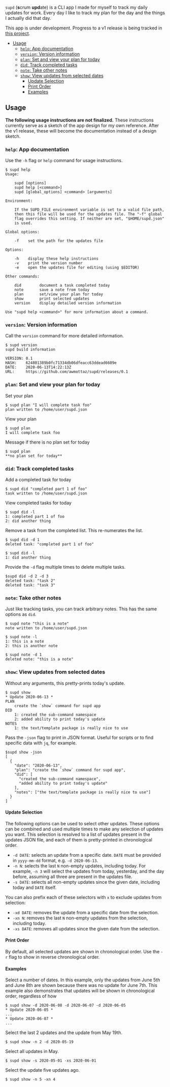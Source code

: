 `supd` (**s**crum **upd**ate) is a CLI app I made for myself to track my daily updates for work. Every day I like to track my plan for the day and the things I actually did that day.

This app is under development. Progress to a v1 release is being tracked in [this project](https://github.com/awmottaz/supd/projects/1).

- [Usage](#usage)
  - [`help`: App documentation](#help-app-documentation)
  - [`version`: Version information](#version-version-information)
  - [`plan`: Set and view your plan for today](#plan-set-and-view-your-plan-for-today)
  - [`did`: Track completed tasks](#did-track-completed-tasks)
  - [`note`: Take other notes](#note-take-other-notes)
  - [`show`: View updates from selected dates](#show-view-updates-from-selected-dates)
    - [Update Selection](#update-selection)
    - [Print Order](#print-order)
    - [Examples](#examples)

## Usage

**The following usage instructions are not finalized.** These instructions currently serve as a sketch of the app design for my own reference. After the v1 release, these will become the documentation instead of a design sketch.

### `help`: App documentation

Use the `-h` flag or `help` command for usage instructions.

```
$ supd help
Usage:

    supd [options]
    supd help [<command>]
    supd [global_options] <command> [arguments]

Environment:

    If the SUPD_FILE environment variable is set to a valid file path,
    then this file will be used for the updates file. The "-f" global
    flag overrides this setting. If neither are set, "$HOME/supd.json"
    is used.

Global options:

    -f    set the path for the updates file

Options:

    -h    display these help instructions
    -v    print the version number
    -e    open the updates file for editing (using $EDITOR)

Other commands:

    did        document a task completed today
    note       save a note from today
    plan       set/view your plan for today
    show       print selected updates
    version    display detailed version information

Use "supd help <command>" for more information about a command.
```

### `version`: Version information

Call the `version` command for more detailed information.

```
$ supd version
supd build information

VERSION: 0.1
HASH:    624801389b0fc71334db06dfeacc63ddead6609e
DATE:    2020-06-13T14:22:13Z
URL:     https://github.com/awmottaz/supd/releases/0.1
```

### `plan`: Set and view your plan for today

Set your plan

```
$ supd plan "I will complete task foo"
plan written to /home/user/supd.json
```

View your plan

```
$ supd plan
I will complete task foo
```

Message if there is no plan set for today

```
$ supd plan
**no plan set for today**
```

### `did`: Track completed tasks

Add a completed task for today

```
$ supd did "completed part 1 of foo"
task written to /home/user/supd.json
```

View completed tasks for today

```
$ supd did -l
1: completed part 1 of foo
2: did another thing
```

Remove a task from the completed list. This re-numerates the list.

```
$ supd did -d 1
deleted task: "completed part 1 of foo"

$ supd did -l
1: did another thing
```

Provide the `-d` flag multiple times to delete multiple tasks.

```
$supd did -d 2 -d 3
deleted task: "task 2"
deleted task: "task 3"
```

### `note`: Take other notes

Just like tracking tasks, you can track arbitrary notes. This has the same options as `did`.

```
$ supd note "this is a note"
note written to /home/user/supd.json

$ supd note -l
1: this is a note
2: this is another note

$ supd note -d 1
deleted note: "this is a note"
```

### `show`: View updates from selected dates

Without any arguments, this pretty-prints today's update.

```
$ supd show
* Update 2020-06-13 *
PLAN
    create the `show` command for supd app
DID
    1: created the sub-command namespace
    2: added ability to print today's update
NOTES
    1: the text/template package is really nice to use
```

Pass the `-json` flag to print in JSON format. Useful for scripts or to find specific data with `jq`, for example.

```
$supd show -json
[
  {
    "date": "2020-06-13",
    "plan": "create the `show` command for supd app",
    "did": [
      "created the sub-command namespace",
      "added ability to print today's update"
    ],
    "notes": ["the text/template package is really nice to use"]
  }
]
```

#### Update Selection

The following options can be used to select other updates. These options can be combined and used multiple times to make any selection of updates you want. This selection is resolved to a list of updates present in the updates JSON file, and each of them is pretty-printed in chronological order.

- `-d DATE`: selects an update from a specific date. `DATE` must be provided in `yyyy-mm-dd` format, e.g. `-d 2020-06-13`.
- `-n N`: selects the last `N` non-empty updates, including today. For example, `-n 3` will select the updates from today, yesterday, and the day before, assuming all three are present in the updates file.
- `-s DATE`: selects all non-empty updates since the given date, including today and `DATE` itself.

You can also prefix each of these selectors with `x` to exclude updates from selection:

- `-xd DATE`: removes the update from a specific date from the selection.
- `-xn N`: removes the last `N` non-empty updates from the selection, including today.
- `-xs DATE`: removes all updates since the given date from the selection.

#### Print Order

By default, all selected updates are shown in chronological order. Use the `-r` flag to show in reverse chronological order.

#### Examples

Select a number of dates. In this example, only the updates from June 5th and June 8th are shown because there was no update for June 7th. This example also demonstrates that updates will be shown in chronological order, regardless of how

```
$ supd show -d 2020-06-08 -d 2020-06-07 -d 2020-06-05
* Update 2020-06-05 *
...
* Update 2020-06-07 *
...
```

Select the last 2 updates and the update from May 19th.

```
$ supd show -n 2 -d 2020-05-19
```

Select all updates in May.

```
$ supd show -s 2020-05-01 -xs 2020-06-01
```

Select the update five updates ago.

```
$ supd show -n 5 -xn 4
```
